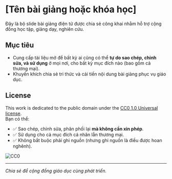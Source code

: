 # [Tên bài giảng hoặc khóa học]

Đây là bộ slide bài giảng điện tử được chia sẻ công khai nhằm hỗ trợ cộng đồng học tập, giảng dạy, nghiên cứu.

## Mục tiêu
- Cung cấp tài liệu mở để bất kỳ ai cũng có thể **tự do sao chép, chỉnh sửa, và sử dụng** ở mọi nơi, cho bất kỳ mục đích nào (bao gồm cả thương mại).
- Khuyến khích chia sẻ tri thức và cải tiến nội dung bài giảng phục vụ giáo dục.

## License
This work is dedicated to the public domain under the [CC0 1.0 Universal license](https://creativecommons.org/publicdomain/zero/1.0/).  
Bạn có thể:
- ✅ Sao chép, chỉnh sửa, phân phối lại **mà không cần xin phép**.
- ✅ Sử dụng cho cả mục đích cá nhân lẫn thương mại.
- ✅ Không bắt buộc phải ghi nguồn (nhưng ghi nguồn là điều được hoan nghênh).

![CC0](https://licensebuttons.net/p/zero/1.0/88x31.png)

---
*Chia sẻ để cộng đồng giáo dục cùng phát triển.*
